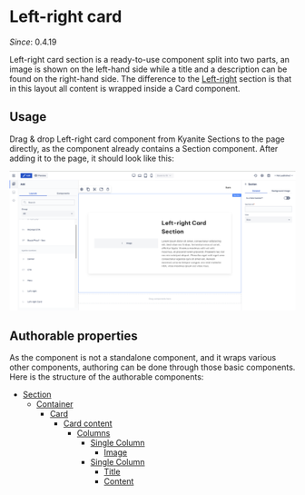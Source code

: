 # Left-right card

_Since_: 0.4.19

Left-right card section is a ready-to-use component split into two parts, an image is shown on the
left-hand side while a title and a description can be found on the right-hand side. The difference 
to the <a href="../leftright">Left-right</a> section is that in this layout all content is
wrapped inside a Card component.

## Usage

Drag & drop Left-right card component from Kyanite Sections to the page directly, as the
component already contains a Section component.
After adding it to the page, it should look like this:
<p align="center" width="100%">
    <img class="image--with-border" src="images/initial-leftrightcard.png" alt="Initial Left-right card">
</p>

## Authorable properties

As the component is not a standalone component, and it wraps various other components, authoring
can be done through those basic components. Here is the structure of the authorable components:
- <a href="../../section">Section</a>
  - <a href="../../container">Container</a>
    - <a href="../../card">Card</a>
      - <a href="../../card/cardcontent">Card content</a>
        - <a href="../../columns">Columns</a>
          - <a href="../../columns/column">Single Column</a>
            - <a href="../../image">Image</a>
          - <a href="../../columns/column">Single Column</a>
            - <a href="../../title">Title</a>
            - <a href="../../content">Content</a>